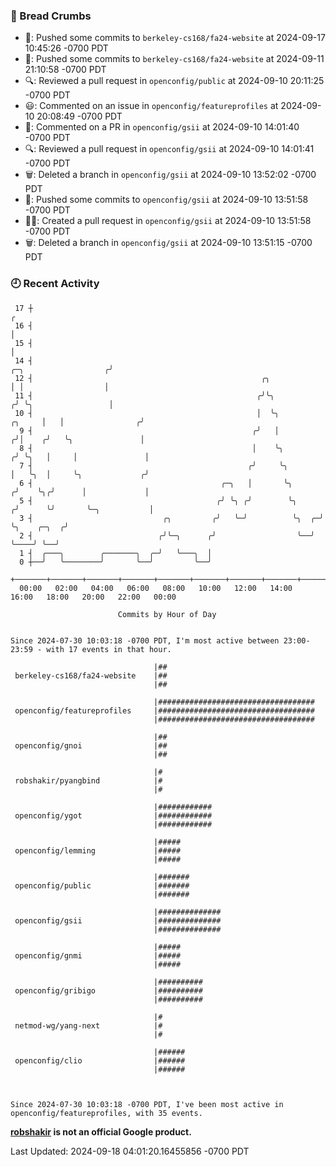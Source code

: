 ### 🍞 Bread Crumbs

 * 🚢: Pushed some commits to `berkeley-cs168/fa24-website` at 2024-09-17 10:45:26 -0700 PDT
 * 🚢: Pushed some commits to `berkeley-cs168/fa24-website` at 2024-09-11 21:10:58 -0700 PDT
 * 🔍: Reviewed a pull request in  `openconfig/public` at 2024-09-10 20:11:25 -0700 PDT
 * 😃: Commented on an issue in `openconfig/featureprofiles` at 2024-09-10 20:08:49 -0700 PDT
 * 💬: Commented on a PR in  `openconfig/gsii` at 2024-09-10 14:01:40 -0700 PDT
 * 🔍: Reviewed a pull request in  `openconfig/gsii` at 2024-09-10 14:01:41 -0700 PDT
 * 🗑: Deleted a branch in `openconfig/gsii` at 2024-09-10 13:52:02 -0700 PDT
 * 🚢: Pushed some commits to `openconfig/gsii` at 2024-09-10 13:51:58 -0700 PDT
 * ✍🏼: Created a pull request in `openconfig/gsii` at 2024-09-10 13:51:58 -0700 PDT
 * 🗑: Deleted a branch in `openconfig/gsii` at 2024-09-10 13:51:15 -0700 PDT

### 🕘 Recent Activity
```
 17 ┼                                                                                                  ╭
 16 ┤                                                                                                  │
 15 ┤                                                                                                  │
 14 ┤                                                                            ╭─╮                  ╭╯
 12 ┤                                                   ╭╮                       │ │                  │
 11 ┤                                                  ╭╯╰╮                     ╭╯ ╰╮                 │
 10 ┤                                                  │  ╰╮             ╭╮     │   │                ╭╯
  9 ┤                                                 ╭╯   │            ╭╯│    ╭╯   ╰╮               │
  8 ┤                                                 │    ╰╮          ╭╯ ╰╮   │     │               │
  7 ┤                                                ╭╯     ╰╮         │   ╰╮  │     ╰╮             ╭╯
  6 ┤                                          ╭─╮   │       ╰╮       ╭╯    ╰╮╭╯      │             │
  5 ┤                                         ╭╯ ╰╮ ╭╯        ╰╮     ╭╯      ╰╯       ╰─╮           │
  3 ┤                             ╭╮         ╭╯   ╰─╯          ╰╮  ╭─╯                  ╰╮    ╭─╮  ╭╯
  2 ┤                            ╭╯╰─╮      ╭╯                  ╰──╯                     ╰────╯ ╰──╯
  1 ┤  ╭───╮        ╭───────╮  ╭─╯   ╰───╮  │
  0 ┼──╯   ╰────────╯       ╰──╯         ╰──╯
    +───────+───────+───────+───────+───────+───────+───────+───────+───────+───────+───────+───────+────
  00:00   02:00   04:00   06:00   08:00   10:00   12:00   14:00   16:00   18:00   20:00   22:00   00:00   

						Commits by Hour of Day


Since 2024-07-30 10:03:18 -0700 PDT, I'm most active between 23:00-23:59 - with 17 events in that hour.

```



```
                                |##
 berkeley-cs168/fa24-website    |##
                                |##

                                |###################################
 openconfig/featureprofiles     |###################################
                                |###################################

                                |##
 openconfig/gnoi                |##
                                |##

                                |#
 robshakir/pyangbind            |#
                                |#

                                |############
 openconfig/ygot                |############
                                |############

                                |#####
 openconfig/lemming             |#####
                                |#####

                                |#######
 openconfig/public              |#######
                                |#######

                                |##############
 openconfig/gsii                |##############
                                |##############

                                |#####
 openconfig/gnmi                |#####
                                |#####

                                |##########
 openconfig/gribigo             |##########
                                |##########

                                |#
 netmod-wg/yang-next            |#
                                |#

                                |######
 openconfig/clio                |######
                                |######



Since 2024-07-30 10:03:18 -0700 PDT, I've been most active in openconfig/featureprofiles, with 35 events.

```
**[robshakir](mailto:robjs@google.com) is not an official Google product.**  


Last Updated: 2024-09-18 04:01:20.16455856 -0700 PDT
